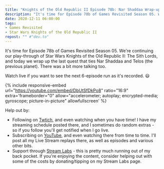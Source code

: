 ```yaml
---
title: "Knights of the Old Republic II Episode 78b: Nar Shaddaa Wrap-up Part 2"
description: "It's time for Episode 78b of Games Revisited Season 05. We're continuing our play-through of Star Wars Knights of the Old Republic II: The Sith Lords, and today we wrap up the last quest that ties Nar Shaddaa and Telos (the previous planet). There was a bit more talking too."
date: 2020-12-11 06:00:00
tags:
- Games Revisited
- Star Wars Knights of the Old Republic II
repost: "" #"dev.to"
---
```


It's time for Episode 78b of Games Revisited Season 05. We're continuing our play-through of Star Wars Knights of the Old Republic II: The Sith Lords, and today we wrap up the last quest that ties Nar Shaddaa and Telos (the previous planet). There was a bit more talking too.

Watch live if you want to see the next 6-episode run as it's recorded. :smiley:
<!--more-->

{% include responsive-embed url="https://youtube.com/embed/DbUtSfDkPo8" ratio="16:9" extra='frameborder="0" allow="accelerometer; autoplay; encrypted-media; gyroscope; picture-in-picture" allowfullscreen' %}

Help out by:
 * Following on [Twtich](https://twitch.tv/AnonJr_Live), and even watching when you have time! I have my streaming schedule posted there, and I sometimes do random extras - so if you follow you'll get notified when I go live.
 * Subscribing on [YouTube](http://www.youtube.com/channel/UCXafqhKHbkSUIrq0LAuu0tw), and even watching there from time to time. I'll post all my Live Stream replays there, as well as episodes and various other bits.
 * Support through [Stream Labs](https://streamlabs.com/anonjr_live) - this is pretty much running out of my back pocket. If you're enjoying the content, consider helping out with some of the costs by donating/tipping on my Stream Labs page.